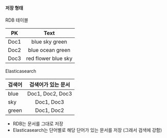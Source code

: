 
#### 저장 형태
RDB 테이블

| PK        | Text           |
| ------------- |:-------------:|
| Doc1 | blue sky green | 
| Doc2 | blue ocean green     | 
| Doc3 | red flower blue sky    | 


Elasticasearch

| 검색어        | 검색어가 있는 문서           |
| ------------- |:-------------:|
| blue      | Doc1, Doc2, Doc3 | 
| sky | Doc1, Doc3     | 
| green | Doc1, Doc2  | 


- RDB는 문서를 그대로 저장
- Elasticasearch는 단어별로 해당 단어가 있는 문서를 저장 (그래서 검색에 강함)



